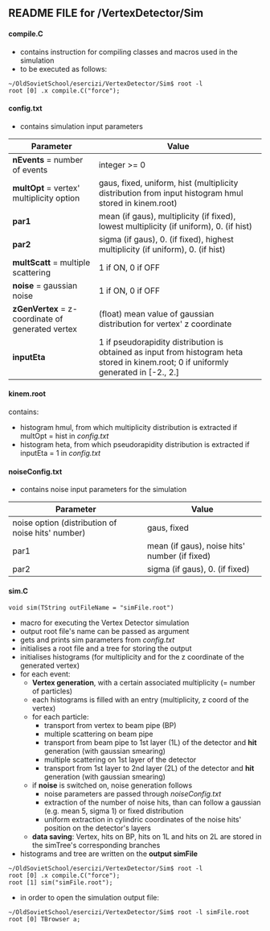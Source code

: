 ## README FILE for /VertexDetector/Sim


#### compile.C
- contains instruction for compiling classes and macros used in the simulation
- to be executed as follows:
```
~/OldSovietSchool/esercizi/VertexDetector/Sim$ root -l
root [0] .x compile.C("force");
```


#### config.txt
- contains simulation input parameters

Parameter | Value
------------ | -------------
**nEvents** = number of events | integer >= 0
**multOpt** = vertex' multiplicity option | gaus, fixed, uniform, hist (multiplicity distribution from input histogram hmul stored in kinem.root)
**par1** | mean (if gaus), multiplicity (if fixed), lowest multiplicity (if uniform), 0. (if hist)
**par2** | sigma (if gaus), 0. (if fixed), highest multiplicity (if uniform), 0. (if hist)
**multScatt** = multiple scattering | 1 if ON, 0 if OFF
**noise** = gaussian noise | 1 if ON, 0 if OFF
**zGenVertex** = z-coordinate of generated vertex | (float) mean value of gaussian distribution for vertex' z coordinate
**inputEta** | 1 if pseudorapidity distribution is obtained as input from histogram heta stored in kinem.root; 0 if uniformly generated in [-2., 2.]


#### kinem.root
contains:
- histogram hmul, from which multiplicity distribution is extracted if multOpt = hist in *config.txt*
- histogram heta, from which pseudorapidity distribution is extracted if inputEta = 1 in *config.txt*


#### noiseConfig.txt
- contains noise input parameters for the simulation

Parameter | Value
------------ | -------------
noise option (distribution of noise hits' number) | gaus, fixed
par1 | mean (if gaus), noise hits' number (if fixed)
par2 | sigma (if gaus), 0. (if fixed)


#### sim.C

```
void sim(TString outFileName = "simFile.root")
```
- macro for executing the Vertex Detector simulation
- output root file's name can be passed as argument
- gets and prints sim parameters from *config.txt*
- initialises a root file and a tree for storing the output
- initialises histograms (for multiplicity and for the z coordinate of the generated vertex)
- for each event:
    - **Vertex generation**, with a certain associated multiplicity (= number of particles)
    - each histograms is filled with an entry (multiplicity, z coord of the vertex)
    - for each particle:
        - transport from vertex to beam pipe (BP)
        - multiple scattering on beam pipe
        - transport from beam pipe to 1st layer (1L) of the detector and **hit** generation (with gaussian smearing)
        - multiple scattering on 1st layer of the detector
        - transport from 1st layer to 2nd layer (2L) of the detector and **hit** generation (with gaussian smearing)
    - if **noise** is switched on, noise generation follows
        - noise parameters are passed through *noiseConfig.txt*
        - extraction of the number of noise hits, than can follow a gaussian (e.g. mean 5, sigma 1) or fixed distribution
        - uniform extraction in cylindric coordinates of the noise hits' position on the detector's layers
    - **data saving**: Vertex, hits on BP, hits on 1L and hits on 2L are stored in the simTree's corresponding branches
- histograms and tree are written on the **output simFile**
```
~/OldSovietSchool/esercizi/VertexDetector/Sim$ root -l
root [0] .x compile.C("force");
root [1] sim("simFile.root");
```
- in order to open the simulation output file:
```
~/OldSovietSchool/esercizi/VertexDetector/Sim$ root -l simFile.root
root [0] TBrowser a;
```
